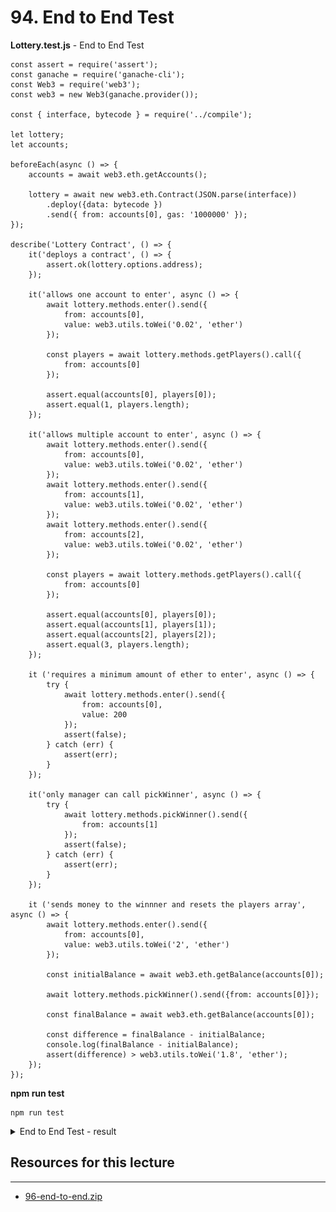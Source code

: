 #   94. End to End Test

**Lottery.test.js** - End to End Test

```
const assert = require('assert');
const ganache = require('ganache-cli');
const Web3 = require('web3');
const web3 = new Web3(ganache.provider());

const { interface, bytecode } = require('../compile');

let lottery;
let accounts;

beforeEach(async () => {
    accounts = await web3.eth.getAccounts();

    lottery = await new web3.eth.Contract(JSON.parse(interface))
        .deploy({data: bytecode })
        .send({ from: accounts[0], gas: '1000000' });
});

describe('Lottery Contract', () => {
    it('deploys a contract', () => {
        assert.ok(lottery.options.address);    
    });  
    
    it('allows one account to enter', async () => {
        await lottery.methods.enter().send({
            from: accounts[0],
            value: web3.utils.toWei('0.02', 'ether')
        });

        const players = await lottery.methods.getPlayers().call({
            from: accounts[0]
        });

        assert.equal(accounts[0], players[0]);
        assert.equal(1, players.length);
    });

    it('allows multiple account to enter', async () => {
        await lottery.methods.enter().send({
            from: accounts[0],
            value: web3.utils.toWei('0.02', 'ether')
        });
        await lottery.methods.enter().send({
            from: accounts[1],
            value: web3.utils.toWei('0.02', 'ether')
        });
        await lottery.methods.enter().send({
            from: accounts[2],
            value: web3.utils.toWei('0.02', 'ether')
        });

        const players = await lottery.methods.getPlayers().call({
            from: accounts[0]
        });

        assert.equal(accounts[0], players[0]);
        assert.equal(accounts[1], players[1]);
        assert.equal(accounts[2], players[2]);
        assert.equal(3, players.length);
    });

    it ('requires a minimum amount of ether to enter', async () => {
        try {
            await lottery.methods.enter().send({
                from: accounts[0],
                value: 200
            }); 
            assert(false);
        } catch (err) {
            assert(err);
        }
    });

    it('only manager can call pickWinner', async () => {
        try {
            await lottery.methods.pickWinner().send({
                from: accounts[1]
            });
            assert(false);
        } catch (err) {
            assert(err);
        }
    });

    it ('sends money to the winnner and resets the players array', async () => {
        await lottery.methods.enter().send({
            from: accounts[0],
            value: web3.utils.toWei('2', 'ether')
        });

        const initialBalance = await web3.eth.getBalance(accounts[0]);

        await lottery.methods.pickWinner().send({from: accounts[0]});

        const finalBalance = await web3.eth.getBalance(accounts[0]);

        const difference = finalBalance - initialBalance;
        console.log(finalBalance - initialBalance);
        assert(difference) > web3.utils.toWei('1.8', 'ether');
    });
});
```

**npm run test**
```
npm run test
```

<details>
  <summary>End to End Test - result</summary>

**If the following Error happen**

```
Error: error:0308010C:digital envelope routines::unsupported
    at new Hash (node:internal/crypto/hash:67:19)
    at Object.createHash (node:crypto:130:10)
    at module.exports (/Users/user/Programming Documents/WebServer/untitled/node_modules/webpack/lib/util/createHash.js:135:53)    
    ...
```

**Open terminal and paste these as described :**

-   Linux & Mac OS (windows git bash)-
    ```
    export NODE_OPTIONS=--openssl-legacy-provider
    ``` 

- [Error message "error:0308010C:digital envelope routines::unsupported"](https://stackoverflow.com/questions/69692842/error-message-error0308010cdigital-envelope-routinesunsupported)

---
![94. End to End Test](../imgs/94_End-to-End-Test.png)
---
</details>  

##  Resources for this lecture

---

-   [96-end-to-end.zip](https://github.com/web3-nfts/bt-web3/raw/main/Curricula/Ethereum-and-Solidity_The_Complete_Developers_Guide/resources/96-end-to-end.zip)